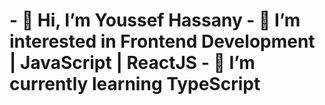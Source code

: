 <h1>
- 👋 Hi, I’m Youssef Hassany
- 👀 I’m interested in Frontend Development | JavaScript | ReactJS
- 🌱 I’m currently learning TypeScript
</h1>

<p align"center">
  <a href="https://twitter.com/ywsf_hassany" src="https://cdn.sanity.io/images/kts928pd/production/8f4940ab2b110be46a20fe7efd88e9826c801ce7-3840x2160.png"></a>
  <a href="www.linkedin.com/in/youssef-hassany-862a37284" src="https://content.linkedin.com/content/dam/brand/site/img/logo/logo-hero.png"></a>
</p>

<!---
youssefHassany/youssefHassany is a ✨ special ✨ repository because its `README.md` (this file) appears on your GitHub profile.
You can click the Preview link to take a look at your changes.
--->
